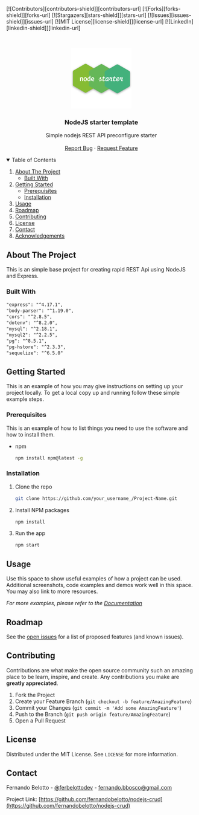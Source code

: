 [![Contributors][contributors-shield]][contributors-url]
[![Forks][forks-shield]][forks-url]
[![Stargazers][stars-shield]][stars-url]
[![Issues][issues-shield]][issues-url]
[![MIT License][license-shield]][license-url]
[![LinkedIn][linkedin-shield]][linkedin-url]




<br />

<p align="center">
  <a href="">
    <img src="logo.png" alt="Logo" width="160" height="160">
  </a>


  <h3 align="center">NodeJS starter template</h3>

  <p align="center">
    Simple nodejs REST API preconfigure starter
    <!-- <br />
    <a href="https://github.com/fernandobelotto/nodejs-crud"><strong>Explore the docs »</strong></a> -->
    <br />
    <br />
    <!-- <a href="https://github.com/fernandobelotto/nodejs-crud">View Demo</a>
    · -->
    <a href="https://github.com/fernandobelotto/nodejs-crud/issues">Report Bug</a>
    ·
    <a href="https://github.com/fernandobelotto/nodejs-crud/issues">Request Feature</a>
  </p>

</p>





<details open="open">
  <summary>Table of Contents</summary>
  <ol>
    <li>
      <a href="#about-the-project">About The Project</a>
      <ul>
        <li><a href="#built-with">Built With</a></li>
      </ul>
    </li>
    <li>
      <a href="#getting-started">Getting Started</a>
      <ul>
        <li><a href="#prerequisites">Prerequisites</a></li>
        <li><a href="#installation">Installation</a></li>
      </ul>
    </li>
    <li><a href="#usage">Usage</a></li>
    <li><a href="#roadmap">Roadmap</a></li>
    <li><a href="#contributing">Contributing</a></li>
    <li><a href="#license">License</a></li>
    <li><a href="#contact">Contact</a></li>
    <li><a href="#acknowledgements">Acknowledgements</a></li>
  </ol>
</details>






## About The Project

This is an simple base project for creating rapid REST Api using NodeJS and Express.

### Built With

    "express": "^4.17.1",
    "body-parser": "^1.19.0",
    "cors": "^2.8.5",
    "dotenv": "^8.2.0",
    "mysql": "^2.18.1",
    "mysql2": "^2.2.5",
    "pg": "^8.5.1",
    "pg-hstore": "^2.3.3",
    "sequelize": "^6.5.0"


## Getting Started

This is an example of how you may give instructions on setting up your project locally.
To get a local copy up and running follow these simple example steps.

### Prerequisites

This is an example of how to list things you need to use the software and how to install them.

* npm

  ```sh
  npm install npm@latest -g
  ```

### Installation

1. Clone the repo

   ```sh
   git clone https://github.com/your_username_/Project-Name.git
   ```

2. Install NPM packages

   ```sh
   npm install
   ```

3. Run the app

   ```sh
   npm start
   ```

## Usage

Use this space to show useful examples of how a project can be used. Additional screenshots, code examples and demos work well in this space. You may also link to more resources.

_For more examples, please refer to the [Documentation](https://example.com)_





## Roadmap

See the [open issues](https://github.com/fernandobelotto/nodejs-crud/issues) for a list of proposed features (and known issues).





## Contributing

Contributions are what make the open source community such an amazing place to be learn, inspire, and create. Any contributions you make are **greatly appreciated**.

1. Fork the Project
2. Create your Feature Branch (`git checkout -b feature/AmazingFeature`)
3. Commit your Changes (`git commit -m 'Add some AmazingFeature'`)
4. Push to the Branch (`git push origin feature/AmazingFeature`)
5. Open a Pull Request





## License

Distributed under the MIT License. See `LICENSE` for more information.





## Contact

Fernando Belotto - [@ferbelottodev](https://twitter.com/ferbelottodev) - fernando.bbosco@gmail.com

Project Link: [https://github.com/fernandobelotto/nodejs-crud](https://github.com/fernandobelotto/nodejs-crud)



<!-- https://www.markdownguide.org/basic-syntax/

[contributors-shield]: https://img.shields.io/github/contributors/fernandobelotto/nodejs-crud.svg?style=for-the-badge
[contributors-url]: https://github.com/fernandobelotto/nodejs-crud/graphs/contributors
[forks-shield]: https://img.shields.io/github/forks/fernandobelotto/nodejs-crud.svg?style=for-the-badge
[forks-url]: https://github.com/fernandobelotto/nodejs-crud/network/members
[stars-shield]: https://img.shields.io/github/stars/fernandobelotto/nodejs-crud.svg?style=for-the-badge
[stars-url]: https://github.com/fernandobelotto/nodejs-crud/stargazers
[issues-shield]: https://img.shields.io/github/issues/fernandobelotto/nodejs-crud.svg?style=for-the-badge
[issues-url]: https://github.com/fernandobelotto/nodejs-crud/issues